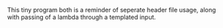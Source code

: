 This tiny program both is a reminder of seperate header file usage, along with passing of a lambda through
a templated input.
